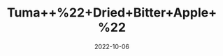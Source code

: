 ---
title: 'Tuma++%22+Dried+Bitter+Apple+%22'
date: '2022-10-06' 
metatag: '' 
inventory: '0' 
draft: false 
# meta description 
shortDescripton: 'It+has+been+used+to%ef%bf%bdtreat+gastrointestinal+disorders+like+indigestion%2c+gastroenteritis%2c+and+intestinal+parasites.'
description: 'Herb'
longdescription: ''
featured: True
# product Price
price: '20.0'
# Product Short Description
shortDescription: 'It+has+been+used+to%ef%bf%bdtreat+gastrointestinal+disorders+like+indigestion%2c+gastroenteritis%2c+and+intestinal+parasites.'
productID: '079080BE-1129-ED11-9968-005056B3A416'
type: 'products'
category: 'Herb' 
thumnailproduct: 'https://eraconnect.blob.core.windows.net/product-images/aminsaddiquidawakhana/079080BE-1129-ED11-9968-005056B3A416.webp' 
images:
  - image: 'https://eraconnect.blob.core.windows.net/product-images/aminsaddiquidawakhana/079080BE-1129-ED11-9968-005056B3A416.webp'  
Variants:
---